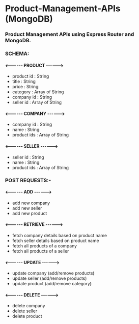 # Product-Management-APIs (MongoDB)
<h3> Product Management APIs using Express Router and MongoDB.</h3>

<h3>SCHEMA: </h3>

  <h4><------ PRODUCT ------></h4>
  <ul>
    <li> product id : String </li>
    <li> title : String </li>
    <li> price : String </li>
    <li> category : Array of String </li>
    <li> company id : String </li>
    <li> seller id : Array of String </li>
  </ul>
  
  <h4><------ COMPANY ------></h4>
  <ul>
    <li> company id : String </li> 
    <li> name : String </li> 
    <li> product ids : Array of String </li> 
  </ul>
  
  <h4><------ SELLER ------></h4>
  <ul>
    <li> seller id : String </li> 
    <li> name : String </li> 
    <li> product ids : Array of String </li> 
  </ul>

<h3>POST REQUESTS:- </h3>
  
  <h4><------ ADD ------></h4>
  <ul>
    <li> add new company </li> 
    <li> add new seller </li> 
    <li> add new product </li> 
  </ul>

  <h4><------ RETRIEVE ------></h4>
  <ul>
    <li> fetch company details based on product name </li> 
    <li> fetch seller details based on product name </li> 
    <li> fetch all products of a company </li>  
    <li> fetch all products of a seller </li> 
  </ul>

  <h4><------ UPDATE ------></h4>
  <ul>
    <li>update company (add/remove products) </li>
    <li>update seller (add/remove products) </li>
    <li>update product (add/remove category) </li>
  </ul>

  <h4><------ DELETE ------></h4>
  <ul>
    <li> delete company </li>
    <li> delete seller </li>
    <li> delete product </li>
  </ul>

